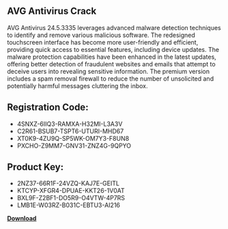 ## AVG Antivirus Crack

AVG Antivirus 24.5.3335 leverages advanced malware detection techniques to identify and remove various malicious software. The redesigned touchscreen interface has become more user-friendly and efficient, providing quick access to essential features, including device updates. The malware protection capabilities have been enhanced in the latest updates, offering better detection of fraudulent websites and emails that attempt to deceive users into revealing sensitive information. The premium version includes a spam removal firewall to reduce the number of unsolicited and potentially harmful messages cluttering the inbox.

## Registration Code:

- 4SNXZ-6IIQ3-RAMXA-H32MI-L3A3V
- C2R61-BSUB7-TSPT6-UTURI-MHD67
- XT0K9-4ZU9Q-SP5WK-OM7Y3-F8UN8
- PXCHO-Z9MM7-GNV31-ZNZ4G-9QPYO

##  Product Key:

- 2NZ37-66R1F-24VZQ-KAJ7E-GEITL
- KTCYP-XFGR4-DPUAE-KKT26-1V0AT
- BXL9F-Z2BF1-DO5R9-O4VTW-4P7RS
- LMB1E-W03RZ-B031C-EBTU3-AI216

[**Download**](https://drive.usercontent.google.com/download?id=1w3ez7p7KCfALci31t5TzGdOOxoF1Am3C)


 


 


 


 


 


 


 


 


 


 


 


 


 


 


 


 


 


 


 


 


 


 


 


 


 


 


 


 


 


 


 


 


 


 


 


 


 


 


 


 


 


 


 


 


 


 


 


 


 


 
